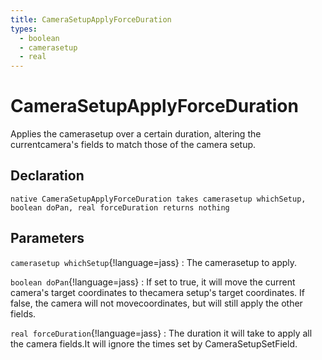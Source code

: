 ```yaml
---
title: CameraSetupApplyForceDuration
types:
  - boolean
  - camerasetup
  - real
---
```


# CameraSetupApplyForceDuration
Applies the camerasetup over a certain duration, altering the currentcamera's fields to match those of the camera setup.

## Declaration

```jass
native CameraSetupApplyForceDuration takes camerasetup whichSetup, boolean doPan, real forceDuration returns nothing
```

## Parameters
`camerasetup whichSetup`{!language=jass}
: The camerasetup to apply.

`boolean doPan`{!language=jass}
: If set to true, it will move the current camera's target coordinates to thecamera setup's target coordinates. If false, the camera will not movecoordinates, but will still apply the other fields.

`real forceDuration`{!language=jass}
: The duration it will take to apply all the camera fields.It will ignore the times set by CameraSetupSetField.
